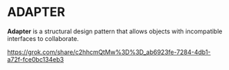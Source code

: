# ADAPTER
**Adapter** is a structural design pattern that allows objects with incompatible interfaces to collaborate.

https://grok.com/share/c2hhcmQtMw%3D%3D_ab6923fe-7284-4db1-a72f-fce0bc134eb3